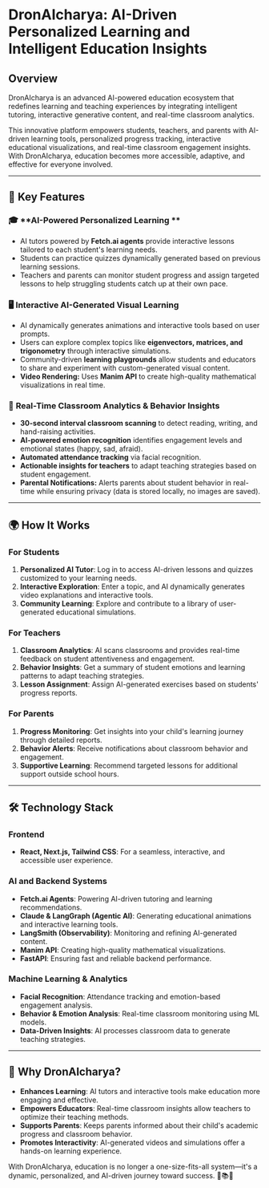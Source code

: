 # DronAIcharya: AI-Driven Personalized Learning and Intelligent Education Insights

## Overview

DronAIcharya is an advanced AI-powered education ecosystem that redefines learning and teaching experiences by integrating intelligent tutoring, interactive generative content, and real-time classroom analytics. 

This innovative platform empowers students, teachers, and parents with AI-driven learning tools, personalized progress tracking, interactive educational visualizations, and real-time classroom engagement insights. With DronAIcharya, education becomes more accessible, adaptive, and effective for everyone involved.

---

## 🔹 Key Features

### 🎓 **AI-Powered Personalized Learning **
- AI tutors powered by **Fetch.ai agents** provide interactive lessons tailored to each student's learning needs.
- Students can practice quizzes dynamically generated based on previous learning sessions.
- Teachers and parents can monitor student progress and assign targeted lessons to help struggling students catch up at their own pace.

### 🖥️ **Interactive AI-Generated Visual Learning**
- AI dynamically generates animations and interactive tools based on user prompts.
- Users can explore complex topics like **eigenvectors, matrices, and trigonometry** through interactive simulations.
- Community-driven **learning playgrounds** allow students and educators to share and experiment with custom-generated visual content.
- **Video Rendering:** Uses **Manim API** to create high-quality mathematical visualizations in real time.

### 👀 **Real-Time Classroom Analytics & Behavior Insights**
- **30-second interval classroom scanning** to detect reading, writing, and hand-raising activities.
- **AI-powered emotion recognition** identifies engagement levels and emotional states (happy, sad, afraid).
- **Automated attendance tracking** via facial recognition.
- **Actionable insights for teachers** to adapt teaching strategies based on student engagement.
- **Parental Notifications:** Alerts parents about student behavior in real-time while ensuring privacy (data is stored locally, no images are saved).

---

## 🌍 **How It Works**

### **For Students**
1. **Personalized AI Tutor**: Log in to access AI-driven lessons and quizzes customized to your learning needs.
2. **Interactive Exploration**: Enter a topic, and AI dynamically generates video explanations and interactive tools.
3. **Community Learning**: Explore and contribute to a library of user-generated educational simulations.

### **For Teachers**
1. **Classroom Analytics**: AI scans classrooms and provides real-time feedback on student attentiveness and engagement.
2. **Behavior Insights**: Get a summary of student emotions and learning patterns to adapt teaching strategies.
3. **Lesson Assignment**: Assign AI-generated exercises based on students' progress reports.

### **For Parents**
1. **Progress Monitoring**: Get insights into your child's learning journey through detailed reports.
2. **Behavior Alerts**: Receive notifications about classroom behavior and engagement.
3. **Supportive Learning**: Recommend targeted lessons for additional support outside school hours.

---

## 🛠️ **Technology Stack**

### **Frontend**
- **React, Next.js, Tailwind CSS**: For a seamless, interactive, and accessible user experience.

### **AI and Backend Systems**
- **Fetch.ai Agents**: Powering AI-driven tutoring and learning recommendations.
- **Claude & LangGraph (Agentic AI)**: Generating educational animations and interactive learning tools.
- **LangSmith (Observability)**: Monitoring and refining AI-generated content.
- **Manim API**: Creating high-quality mathematical visualizations.
- **FastAPI**: Ensuring fast and reliable backend performance.

### **Machine Learning & Analytics**
- **Facial Recognition**: Attendance tracking and emotion-based engagement analysis.
- **Behavior & Emotion Analysis**: Real-time classroom monitoring using ML models.
- **Data-Driven Insights**: AI processes classroom data to generate teaching strategies.

---

## 🚀 **Why DronAIcharya?**
- **Enhances Learning**: AI tutors and interactive tools make education more engaging and effective.
- **Empowers Educators**: Real-time classroom insights allow teachers to optimize their teaching methods.
- **Supports Parents**: Keeps parents informed about their child's academic progress and classroom behavior.
- **Promotes Interactivity**: AI-generated videos and simulations offer a hands-on learning experience.

With DronAIcharya, education is no longer a one-size-fits-all system—it's a dynamic, personalized, and AI-driven journey toward success. 🎯📚🚀

